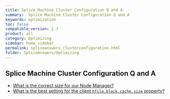 ```yaml
---
title: Splice Machine Cluster Configuration Q and A
summary:  Splice Machine Cluster Configuration Q and A
keywords: optimization
toc: false
compatible_version: 2.7
product: all
category: Optimizing
sidebar: home_sidebar
permalink: spliceanswers_clusterconfiguration.html
folder: SpliceAnswers/Optimizing
---
```

<section>
<div class="TopicContent" data-swiftype-index="true" markdown="1">

# Splice Machine Cluster Configuration Q and A

* [What is the correct size for our Node Manager?](spliceanswers_q10.html)
* [What is the best setting for the client `hfile.block.cache.size` property?](spliceanswers_q11.html)

</div>
</section>
